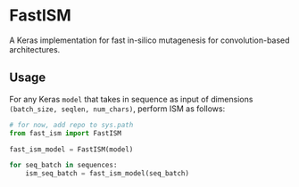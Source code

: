 # FastISM

A Keras implementation for fast in-silico mutagenesis for convolution-based architectures.

## Usage

For any Keras `model` that takes in sequence as input of dimensions `(batch_size, seqlen, num_chars)`, perform ISM as follows:

```python
# for now, add repo to sys.path
from fast_ism import FastISM

fast_ism_model = FastISM(model)

for seq_batch in sequences:
    ism_seq_batch = fast_ism_model(seq_batch)
```

